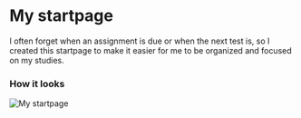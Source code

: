 # My startpage
I often forget when an assignment is due or when the next test is, so I created this startpage to make it easier for me to be organized and focused on my studies.
### How it looks
![My startpage](Resources/startpage.png)